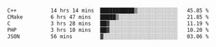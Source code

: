<!--START_SECTION:waka-->

```txt
C++           14 hrs 14 mins  ███████████▒░░░░░░░░░░░░░   45.85 %
CMake         6 hrs 47 mins   █████▒░░░░░░░░░░░░░░░░░░░   21.85 %
C             3 hrs 28 mins   ██▓░░░░░░░░░░░░░░░░░░░░░░   11.19 %
PHP           3 hrs 10 mins   ██▓░░░░░░░░░░░░░░░░░░░░░░   10.20 %
JSON          56 mins         ▓░░░░░░░░░░░░░░░░░░░░░░░░   03.06 %
```

<!--END_SECTION:waka-->
